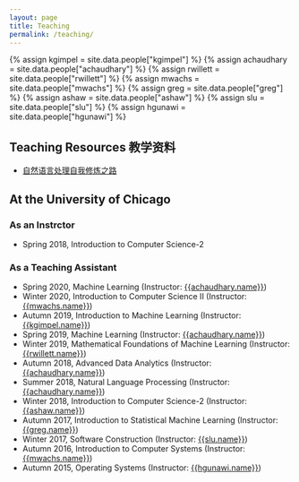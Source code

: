 ```yaml
---
layout: page
title: Teaching
permalink: /teaching/
---
```


{% assign kgimpel = site.data.people["kgimpel"] %}
{% assign achaudhary = site.data.people["achaudhary"] %}
{% assign rwillett = site.data.people["rwillett"] %}
{% assign mwachs = site.data.people["mwachs"] %}
{% assign greg = site.data.people["greg"] %}
{% assign ashaw = site.data.people["ashaw"] %}
{% assign slu = site.data.people["slu"] %}
{% assign hgunawi = site.data.people["hgunawi"] %}

## Teaching Resources 教学资料

- [自然语言处理自我修炼之路](https://shimo.im/docs/HYyQyQWx39rCXk8J)

## At the University of Chicago

### As an Instrctor
- Spring 2018, Introduction to Computer Science-2

### As a Teaching Assistant

- Spring 2020, Machine Learning (Instructor: [{{achaudhary.name}}]({{achaudhary.url}}))
- Winter 2020, Introduction to Computer Science II (Instructor: [{{mwachs.name}}]({{mwachs.url}}))
- Autumn 2019, Introduction to Machine Learning (Instructor: [{{kgimpel.name}}]({{kgimpel.url}}))
- Spring 2019, Machine Learning (Instructor: [{{achaudhary.name}}]({{achaudhary.url}}))
- Winter 2019, Mathematical Foundations of Machine Learning (Instructor: [{{rwillett.name}}]({{rwillett.url}}))
- Autumn 2018, Advanced Data Analytics (Instructor: [{{achaudhary.name}}]({{achaudhary.url}}))
- Summer 2018, Natural Language Processing (Instructor: [{{achaudhary.name}}]({{achaudhary.url}}))
- Winter 2018, Introduction to Computer Science-2 (Instructor: [{{ashaw.name}}]({{ashaw.url}}))
- Autumn 2017, Introduction to Statistical Machine Learning (Instructor: [{{greg.name}}]({{greg.url}}))
- Winter 2017, Software Construction (Instructor: [{{slu.name}}]({{slu.url}}))
- Autumn 2016, Introduction to Computer Systems (Instructor: [{{mwachs.name}}]({{mwachs.url}}))
- Autumn 2015, Operating Systems (Instructor: [{{hgunawi.name}}]({{hgunawi.url}}))
